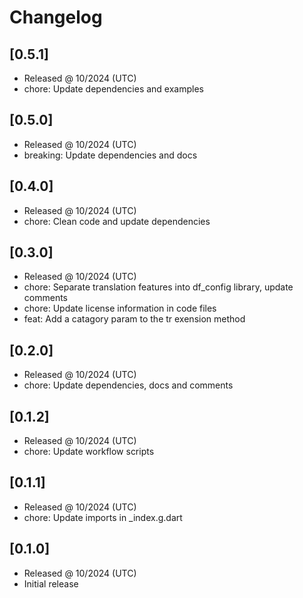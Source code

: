 # Changelog

## [0.5.1]

- Released @ 10/2024 (UTC)
- chore: Update dependencies and examples

## [0.5.0]

- Released @ 10/2024 (UTC)
- breaking: Update dependencies and docs

## [0.4.0]

- Released @ 10/2024 (UTC)
- chore: Clean code and update dependencies

## [0.3.0]

- Released @ 10/2024 (UTC)
- chore: Separate translation features into df_config library, update comments
- chore: Update license information in code files
- feat: Add a catagory param to the tr exension method

## [0.2.0]

- Released @ 10/2024 (UTC)
- chore: Update dependencies, docs and comments

## [0.1.2]

- Released @ 10/2024 (UTC)
- chore: Update workflow scripts

## [0.1.1]

- Released @ 10/2024 (UTC)
- chore: Update imports in \_index.g.dart

## [0.1.0]

- Released @ 10/2024 (UTC)
- Initial release
